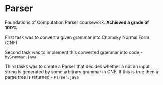 # Parser

Foundations of Computation Parser coursework. **Achieved a grade of 100%**.

First task was to convert a given grammar into Chomsky Normal Form (CNF)

Second task was to implement this converted grammar into code - `MyGrammar.java`

Third tasks was to create a Parser that decides whether a not an input string is generated by some arbitrary grammar in CNF. If this is true then a parse tree is returned - `Parser.java`
